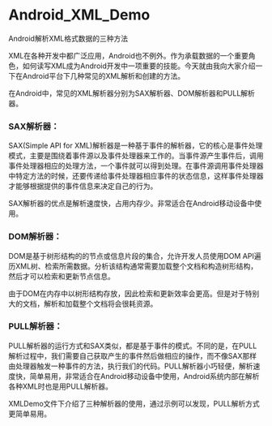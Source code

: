 # Android_XML_Demo
Android解析XML格式数据的三种方法

XML在各种开发中都广泛应用，Android也不例外。作为承载数据的一个重要角色，如何读写XML成为Android开发中一项重要的技能。今天就由我向大家介绍一下在Android平台下几种常见的XML解析和创建的方法。

在Android中，常见的XML解析器分别为SAX解析器、DOM解析器和PULL解析器。

### SAX解析器：

SAX(Simple API for XML)解析器是一种基于事件的解析器，它的核心是事件处理模式，主要是围绕着事件源以及事件处理器来工作的。当事件源产生事件后，调用事件处理器相应的处理方法，一个事件就可以得到处理。在事件源调用事件处理器中特定方法的时候，还要传递给事件处理器相应事件的状态信息，这样事件处理器才能够根据提供的事件信息来决定自己的行为。

SAX解析器的优点是解析速度快，占用内存少。非常适合在Android移动设备中使用。

### DOM解析器：

DOM是基于树形结构的的节点或信息片段的集合，允许开发人员使用DOM API遍历XML树、检索所需数据。分析该结构通常需要加载整个文档和构造树形结构，然后才可以检索和更新节点信息。

由于DOM在内存中以树形结构存放，因此检索和更新效率会更高。但是对于特别大的文档，解析和加载整个文档将会很耗资源。

### PULL解析器：

PULL解析器的运行方式和SAX类似，都是基于事件的模式。不同的是，在PULL解析过程中，我们需要自己获取产生的事件然后做相应的操作，而不像SAX那样由处理器触发一种事件的方法，执行我们的代码。PULL解析器小巧轻便，解析速度快，简单易用，非常适合在Android移动设备中使用，Android系统内部在解析各种XML时也是用PULL解析器。

XMLDemo文件下介绍了三种解析器的使用，通过示例可以发现，PULL解析方式更简单易用。
